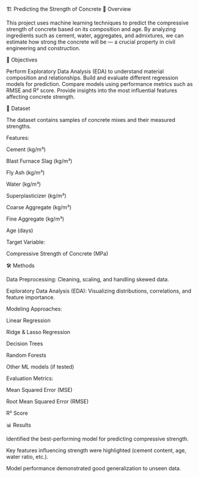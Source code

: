 🏗️ Predicting the Strength of Concrete
📌 Overview

This project uses machine learning techniques to predict the compressive strength of concrete based on its composition and age. By analyzing ingredients such as cement, water, aggregates, and admixtures, we can estimate how strong the concrete will be — a crucial property in civil engineering and construction.

🎯 Objectives

Perform Exploratory Data Analysis (EDA) to understand material composition and relationships.
Build and evaluate different regression models for prediction.
Compare models using performance metrics such as RMSE and R² score.
Provide insights into the most influential features affecting concrete strength.

📂 Dataset

The dataset contains samples of concrete mixes and their measured strengths.

Features:

Cement (kg/m³)

Blast Furnace Slag (kg/m³)

Fly Ash (kg/m³)

Water (kg/m³)

Superplasticizer (kg/m³)

Coarse Aggregate (kg/m³)

Fine Aggregate (kg/m³)

Age (days)

Target Variable:

Compressive Strength of Concrete (MPa)

🛠️ Methods

Data Preprocessing: Cleaning, scaling, and handling skewed data.

Exploratory Data Analysis (EDA): Visualizing distributions, correlations, and feature importance.

Modeling Approaches:

Linear Regression

Ridge & Lasso Regression

Decision Trees

Random Forests

Other ML models (if tested)

Evaluation Metrics:

Mean Squared Error (MSE)

Root Mean Squared Error (RMSE)

R² Score

📊 Results

Identified the best-performing model for predicting compressive strength.

Key features influencing strength were highlighted (cement content, age, water ratio, etc.).

Model performance demonstrated good generalization to unseen data.
